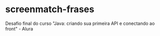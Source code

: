 # screenmatch-frases
Desafio final do curso "Java: criando sua primeira API e conectando ao front" - Alura